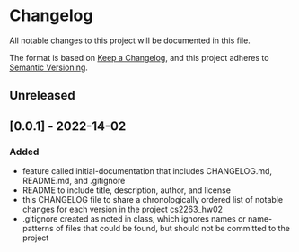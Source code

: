# Changelog
All notable changes to this project will be documented in this file.

The format is based on [Keep a Changelog](https://keepachangelog.com/en/1.0.0/),
and this project adheres to [Semantic Versioning](https://semver.org/spec/v2.0.0.html).

## Unreleased

## [0.0.1] - 2022-14-02
### Added
- feature called initial-documentation that includes CHANGELOG.md, README.md, and .gitignore
- README to include title, description, author, and license
- this CHANGELOG file to share a chronologically ordered list of notable changes for each version in the project cs2263_hw02
- .gitignore created as noted in class, which ignores names or name-patterns of files that could be found, but should not be committed to the project